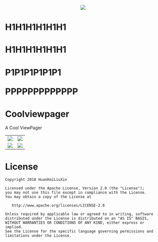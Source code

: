 <link href="https://github.com/HuanHaiLiuXin/CoolViewPager/blob/master/darkdown.css" rel="stylesheet"></link>

<p align="center">
    <img src="https://github.com/HuanHaiLiuXin/CoolViewPager/blob/master/ScreenRecorder/1527876954982391.png"/>
</p>

# H1H1H1H1H1H1
<h1>H1H1H1H1H1H1<h1>
<p1>P1P1P1P1P1P1</p1>
<p>PPPPPPPPPPPPP</p>

# Coolviewpager
A Cool ViewPager

<table align="center">
    <tr>
        <td><img src="1.gif"/></td>
        <td><img src="1.gif"/></td>
    </tr>
    <tr>
        <td><img src="1.gif"/></td>
        <td><img src="1.gif"/></td>
    </tr>
</table>

License
=======

    Copyright 2018 HuanHaiLiuXin

    Licensed under the Apache License, Version 2.0 (the "License");
    you may not use this file except in compliance with the License.
    You may obtain a copy of the License at

       http://www.apache.org/licenses/LICENSE-2.0

    Unless required by applicable law or agreed to in writing, software
    distributed under the License is distributed on an "AS IS" BASIS,
    WITHOUT WARRANTIES OR CONDITIONS OF ANY KIND, either express or implied.
    See the License for the specific language governing permissions and
    limitations under the License.

